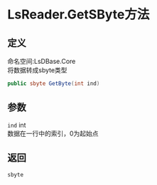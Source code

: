 # LsReader.GetSByte方法
## 定义
命名空间:LsDBase.Core    
将数据转成sbyte类型   
```C#
public sbyte GetByte(int ind)
```
## 参数
`ind`  int    
数据在一行中的索引，0为起始点   
## 返回
`sbyte`
